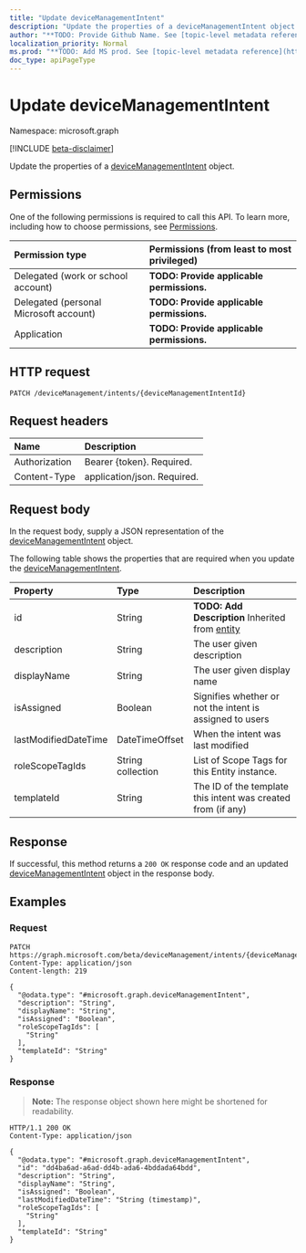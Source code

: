 ```yaml
---
title: "Update deviceManagementIntent"
description: "Update the properties of a deviceManagementIntent object."
author: "**TODO: Provide Github Name. See [topic-level metadata reference](https://msgo.azurewebsites.net/add/document/guidelines/metadata.html#topic-level-metadata)**"
localization_priority: Normal
ms.prod: "**TODO: Add MS prod. See [topic-level metadata reference](https://msgo.azurewebsites.net/add/document/guidelines/metadata.html#topic-level-metadata)**"
doc_type: apiPageType
---
```


# Update deviceManagementIntent
Namespace: microsoft.graph

[!INCLUDE [beta-disclaimer](../../includes/beta-disclaimer.md)]

Update the properties of a [deviceManagementIntent](../resources/devicemanagementintent.md) object.

## Permissions
One of the following permissions is required to call this API. To learn more, including how to choose permissions, see [Permissions](/graph/permissions-reference).

|Permission type|Permissions (from least to most privileged)|
|:---|:---|
|Delegated (work or school account)|**TODO: Provide applicable permissions.**|
|Delegated (personal Microsoft account)|**TODO: Provide applicable permissions.**|
|Application|**TODO: Provide applicable permissions.**|

## HTTP request

<!-- {
  "blockType": "ignored"
}
-->
``` http
PATCH /deviceManagement/intents/{deviceManagementIntentId}
```

## Request headers
|Name|Description|
|:---|:---|
|Authorization|Bearer {token}. Required.|
|Content-Type|application/json. Required.|

## Request body
In the request body, supply a JSON representation of the [deviceManagementIntent](../resources/devicemanagementintent.md) object.

The following table shows the properties that are required when you update the [deviceManagementIntent](../resources/devicemanagementintent.md).

|Property|Type|Description|
|:---|:---|:---|
|id|String|**TODO: Add Description** Inherited from [entity](../resources/entity.md)|
|description|String|The user given description|
|displayName|String|The user given display name|
|isAssigned|Boolean|Signifies whether or not the intent is assigned to users|
|lastModifiedDateTime|DateTimeOffset|When the intent was last modified|
|roleScopeTagIds|String collection|List of Scope Tags for this Entity instance.|
|templateId|String|The ID of the template this intent was created from (if any)|



## Response

If successful, this method returns a `200 OK` response code and an updated [deviceManagementIntent](../resources/devicemanagementintent.md) object in the response body.

## Examples

### Request
<!-- {
  "blockType": "request",
  "name": "update_devicemanagementintent"
}
-->
``` http
PATCH https://graph.microsoft.com/beta/deviceManagement/intents/{deviceManagementIntentId}
Content-Type: application/json
Content-length: 219

{
  "@odata.type": "#microsoft.graph.deviceManagementIntent",
  "description": "String",
  "displayName": "String",
  "isAssigned": "Boolean",
  "roleScopeTagIds": [
    "String"
  ],
  "templateId": "String"
}
```


### Response
>**Note:** The response object shown here might be shortened for readability.
<!-- {
  "blockType": "response",
  "truncated": true
}
-->
``` http
HTTP/1.1 200 OK
Content-Type: application/json

{
  "@odata.type": "#microsoft.graph.deviceManagementIntent",
  "id": "dd4ba6ad-a6ad-dd4b-ada6-4bddada64bdd",
  "description": "String",
  "displayName": "String",
  "isAssigned": "Boolean",
  "lastModifiedDateTime": "String (timestamp)",
  "roleScopeTagIds": [
    "String"
  ],
  "templateId": "String"
}
```

